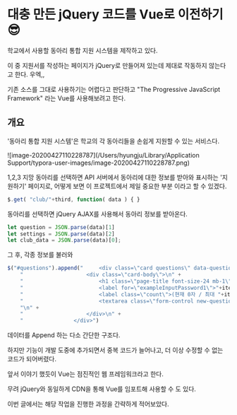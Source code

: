 # 대충 만든 jQuery 코드를 Vue로 이전하기 😎

학교에서 사용할 동아리 통합 지원 시스템을 제작하고 있다.

이 중 지원서를 작성하는 페이지가 jQuery로 만들어져 있는데 제대로 작동하지 않는다고 한다. 우엑,,

기존 소스를 그대로 사용하기는 어렵다고 판단하고 "The Progressive JavaScript Framework" 라는 Vue를 사용해보려고 한다.



## 개요

'동아리 통합 지원 시스템'은 학교의 각 동아리들을 손쉽게 지원할 수 있는 서비스다.

![image-20200427110228787](/Users/hyungju/Library/Application Support/typora-user-images/image-20200427110228787.png)



1,2,3 지망 동아리를 선택하면 API 서버에서 동아리에 대한 정보를 받아와 표시하는 '지원하기' 페이지로, 어떻게 보면 이 프로젝트에서 제일 중요한 부분 이라고 할 수 있겠다.

```js
$.get( "club/"+third, function( data ) { }
```

동아리를 선택하면 jQuery AJAX를 사용해서 동아리 정보를 받아온다.

```js
let question = JSON.parse(data)[1]
let settings = JSON.parse(data)[2]
let club_data = JSON.parse(data)[0];
```

그 후, 각종 정보를 불러와 

```js
$("#questions").append("     <div class=\"card questions\" data-question-uuid=\""+item.uuid+"\" data-club-shortname=\""+club_data.shortname+"\" >\n" +
    "                    <div class=\"card-body\">\n" +
    "                        <h1 class=\"page-title font-size-24 mb-1\">"+club_data.name+" 질문 "+(index+1)+"</h1>\n" +
    "                        <label for=\"exampleInputPassword1\">"+item.question+"</label>\n" +
    "                        <label class=\"count\">(현재 0자 / 최대 "+item.count+"자)</label>\n" +
    "                        <textarea class=\"form-control new-question\"  data-max-count=\""+item.count+"\" rows=\"10\"></textarea>\n" +
    "\n" +
    "                    </div>\n" +
    "                </div>")
```

데이터를 Append 하는 다소 간단한 구조다.

하지만 기능이 개발 도중에 추가되면서 중복 코드가 늘어나고, 더 이상 수정할 수 없는 코드가 되어버렸다.



앞서 이야기 했듯이 Vue는 점진적인 웹 프레임워크라고 한다.



무려 jQuery와 동일하게 CDN을 통해 Vue를 임포트해 사용할 수 도 있다.

이번 글에서는 해당 작업을 진행한 과정을 간략하게 적어보았다.

